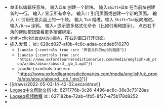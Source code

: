 - 单击以编辑任意块。
  输入`回车`  创建一个新块。
  输入`Shift+回车` 在当前块创建新的一行。
  输入`/`   显示所有命令。
  输入`[[`  引用页面或创建一个新的页面。
  输入 `((`   引用任意页面上的一个块。
  输入 `Tab` 缩进，输入 `Shift+Tab`反向缩进。
  输入`/Draw`  涂鸦。
  输入`<`  提示更多格式化命令（比如引用和提示）。
  点击右下角的帮助按钮查看更多按键绑定。
- shift+click`页面或块的小圆点`，在右边窗口打开页面。
- 插入发音：
  id:: 628cd027-af8b-4c6c-adaa-ccddeb510270
	- `[:audio {:controls true :src "声音文件的mp3的链接"}]`
	- `[:audio {:controls true :src "https://www.oxfordlearnersdictionaries.com/media/english/uk_pron/a/abs/absur/absurd__gb_1.mp3"}]`
	- [:audio {:controls true :src "https://www.oxfordlearnersdictionaries.com/media/english/uk_pron/a/abs/absur/absurd__gb_1.mp3"}]
- [[draws/2022-05-03-14-42-02.excalidraw]]
- [Logseq中文帮助文档](http://northnight.gitee.io/logseq-documents/#/page/logseq%E6%96%B0%E6%89%8B)
  id:: 6271776b-3c26-4496-ac8c-36e3c73128ae
- [Logseq视频教程](https://www.youtube.com/channel/UCz7EgrAosr5FRF3IErGV-yQ)
  id:: 627182be-72ab-4fb5-8f27-e75b178d8252
-